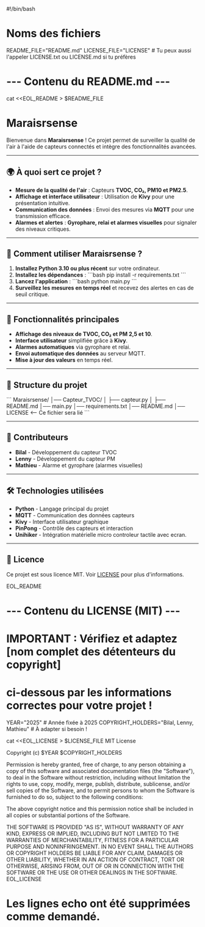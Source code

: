 #!/bin/bash

# Noms des fichiers
README_FILE="README.md"
LICENSE_FILE="LICENSE" # Tu peux aussi l'appeler LICENSE.txt ou LICENSE.md si tu préfères

# --- Contenu du README.md ---
cat <<EOL_README > $README_FILE
# Maraisrsense

Bienvenue dans **Maraisrsense** !
Ce projet permet de surveiller la qualité de l'air à l'aide de capteurs connectés et intègre des fonctionnalités avancées.

---

## 🌍 À quoi sert ce projet ?

- **Mesure de la qualité de l'air** : Capteurs **TVOC, CO₂, PM10 et PM2.5**.
- **Affichage et interface utilisateur** : Utilisation de **Kivy** pour une présentation intuitive.
- **Communication des données** : Envoi des mesures via **MQTT** pour une transmission efficace.
- **Alarmes et alertes** : **Gyrophare, relai et alarmes visuelles** pour signaler des niveaux critiques.

---

## 🚀 Comment utiliser Maraisrsense ?

1. **Installez Python 3.10 ou plus récent** sur votre ordinateur.
2. **Installez les dépendances** :
   \`\`\`bash
   pip install -r requirements.txt
   \`\`\`
3. **Lancez l'application** :
   \`\`\`bash
   python main.py
   \`\`\`
4. **Surveillez les mesures en temps réel** et recevez des alertes en cas de seuil critique.

---

## 🔧 Fonctionnalités principales

- **Affichage des niveaux de TVOC, CO₂ et PM 2,5 et 10**.
- **Interface utilisateur** simplifiée grâce à **Kivy**.
- **Alarmes automatiques** via gyrophare et relai.
- **Envoi automatique des données** au serveur MQTT.
- **Mise à jour des valeurs** en temps réel.

---

## 📂 Structure du projet

\`\`\`
Maraisrsense/
│── Capteur_TVOC/
│   ├── capteur.py
│   ├── README.md
│── main.py
│── requirements.txt
│── README.md
│── LICENSE  <-- Ce fichier sera lié
\`\`\`

---

## 📖 Contributeurs

- **Bilal** - Développement du capteur TVOC
- **Lenny** - Développement du capteur PM
- **Mathieu** - Alarme et gyrophare (alarmes visuelles)

---

## 🛠 Technologies utilisées

- **Python** - Langage principal du projet
- **MQTT** - Communication des données capteurs
- **Kivy** - Interface utilisateur graphique
- **PinPong** - Contrôle des capteurs et interaction
- **Unihiker** - Intégration matérielle micro controleur tactile avec ecran.

---

## 📝 Licence

Ce projet est sous licence MIT. Voir [LICENSE]($LICENSE_FILE) pour plus d'informations.

EOL_README

# --- Contenu du LICENSE (MIT) ---
# IMPORTANT : Vérifiez et adaptez [nom complet des détenteurs du copyright]
# ci-dessous par les informations correctes pour votre projet !
YEAR="2025" # Année fixée à 2025
COPYRIGHT_HOLDERS="Bilal, Lenny, Mathieu" # À adapter si besoin !

cat <<EOL_LICENSE > $LICENSE_FILE
MIT License

Copyright (c) $YEAR $COPYRIGHT_HOLDERS

Permission is hereby granted, free of charge, to any person obtaining a copy
of this software and associated documentation files (the "Software"), to deal
in the Software without restriction, including without limitation the rights
to use, copy, modify, merge, publish, distribute, sublicense, and/or sell
copies of the Software, and to permit persons to whom the Software is
furnished to do so, subject to the following conditions:

The above copyright notice and this permission notice shall be included in all
copies or substantial portions of the Software.

THE SOFTWARE IS PROVIDED "AS IS", WITHOUT WARRANTY OF ANY KIND, EXPRESS OR
IMPLIED, INCLUDING BUT NOT LIMITED TO THE WARRANTIES OF MERCHANTABILITY,
FITNESS FOR A PARTICULAR PURPOSE AND NONINFRINGEMENT. IN NO EVENT SHALL THE
AUTHORS OR COPYRIGHT HOLDERS BE LIABLE FOR ANY CLAIM, DAMAGES OR OTHER
LIABILITY, WHETHER IN AN ACTION OF CONTRACT, TORT OR OTHERWISE, ARISING FROM,
OUT OF OR IN CONNECTION WITH THE SOFTWARE OR THE USE OR OTHER DEALINGS IN THE
SOFTWARE.
EOL_LICENSE

# Les lignes echo ont été supprimées comme demandé.
